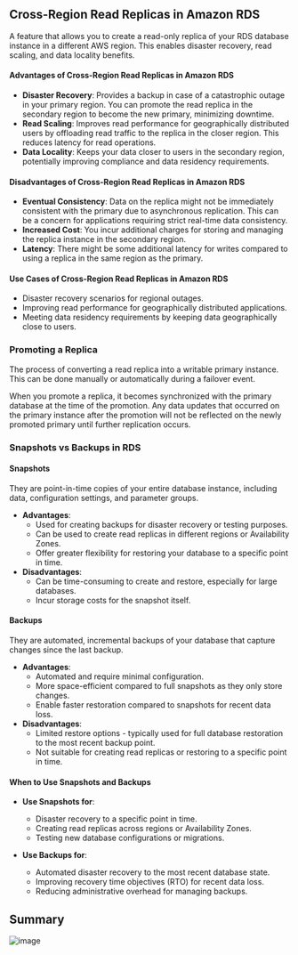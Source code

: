 ## Cross-Region Read Replicas in Amazon RDS

A feature that allows you to create a read-only replica of your RDS database instance in a different AWS region. This enables disaster recovery, read scaling, and data locality benefits.

#### Advantages of Cross-Region Read Replicas in Amazon RDS
* **Disaster Recovery**: Provides a backup in case of a catastrophic outage in your primary region. You can promote the read replica in the secondary region to become the new primary, minimizing downtime.
* **Read Scaling**: Improves read performance for geographically distributed users by offloading read traffic to the replica in the closer region. This reduces latency for read operations.
* **Data Locality**: Keeps your data closer to users in the secondary region, potentially improving compliance and data residency requirements.

#### Disadvantages of Cross-Region Read Replicas in Amazon RDS
* **Eventual Consistency**: Data on the replica might not be immediately consistent with the primary due to asynchronous replication. This can be a concern for applications requiring strict real-time data consistency.
* **Increased Cost**: You incur additional charges for storing and managing the replica instance in the secondary region.
* **Latency**: There might be some additional latency for writes compared to using a replica in the same region as the primary.

#### Use Cases of Cross-Region Read Replicas in Amazon RDS
* Disaster recovery scenarios for regional outages.
* Improving read performance for geographically distributed applications.
* Meeting data residency requirements by keeping data geographically close to users.


### Promoting a Replica
The process of converting a read replica into a writable primary instance. This can be done manually or automatically during a failover event.

When you promote a replica, it becomes synchronized with the primary database at the time of the promotion. Any data updates that occurred on the primary instance after the promotion will not be reflected on the newly promoted primary until further replication occurs.

### Snapshots vs Backups in RDS

#### Snapshots
They are point-in-time copies of your entire database instance, including data, configuration settings, and parameter groups.
* **Advantages**:
  * Used for creating backups for disaster recovery or testing purposes.
  * Can be used to create read replicas in different regions or Availability Zones.
  * Offer greater flexibility for restoring your database to a specific point in time.
* **Disadvantages**:
  * Can be time-consuming to create and restore, especially for large databases.
  * Incur storage costs for the snapshot itself.

#### Backups
They are automated, incremental backups of your database that capture changes since the last backup.
* **Advantages**:
  * Automated and require minimal configuration.
  * More space-efficient compared to full snapshots as they only store changes.
  * Enable faster restoration compared to snapshots for recent data loss.
* **Disadvantages**:
  * Limited restore options - typically used for full database restoration to the most recent backup point.
  * Not suitable for creating read replicas or restoring to a specific point in time.

#### When to Use Snapshots and Backups
* **Use Snapshots for**:
  * Disaster recovery to a specific point in time.
  * Creating read replicas across regions or Availability Zones.
  * Testing new database configurations or migrations.

* **Use Backups for**:
  * Automated disaster recovery to the most recent database state.
  * Improving recovery time objectives (RTO) for recent data loss.
  * Reducing administrative overhead for managing backups.


## Summary
![image](https://imgur.com/FYAYMhQ.png)
